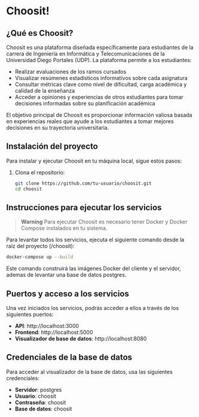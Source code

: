 # Choosit!

## ¿Qué es Choosit?

Choosit es una plataforma diseñada específicamente para estudiantes de la carrera de Ingeniería en Informática y Telecomunicaciones de la Universidad Diego Portales (UDP). La plataforma permite a los estudiantes:

- Realizar evaluaciones de los ramos cursados
- Visualizar resúmenes estadísticos informativos sobre cada asignatura
- Consultar métricas clave como nivel de dificultad, carga académica y calidad de la enseñanza
- Acceder a opiniones y experiencias de otros estudiantes para tomar decisiones informadas sobre su planificación académica

El objetivo principal de Choosit es proporcionar información valiosa basada en experiencias reales que ayude a los estudiantes a tomar mejores decisiones en su trayectoria universitaria.

## Instalación del proyecto

Para instalar y ejecutar Choosit en tu máquina local, sigue estos pasos:

1. Clona el repositorio:
   ```bash
   git clone https://github.com/tu-usuario/choosit.git
   cd choosit
   ```

## Instrucciones para ejecutar los servicios

> **Warning**
> Para ejecutar Choosit es necesario tener Docker y Docker Compose instalados en tu sistema.

Para levantar todos los servicios, ejecuta el siguiente comando desde la raíz del proyecto (/choosit):

```bash
docker-compose up --build
```

Este comando construirá las imágenes Docker del cliente y el servidor, ademas de levantar una base de datos postgres.

## Puertos y acceso a los servicios

Una vez iniciados los servicios, podrás acceder a ellos a través de los siguientes puertos:

- **API**: http://localhost:3000
- **Frontend**: http://localhost:5000
- **Visualizador de base de datos**: http://localhost:8080

## Credenciales de la base de datos

Para acceder al visualizador de la base de datos, usa las siguientes credenciales:

- **Servidor**: postgres
- **Usuario**: choosit
- **Contraseña**: choosit
- **Base de datos**: choosit